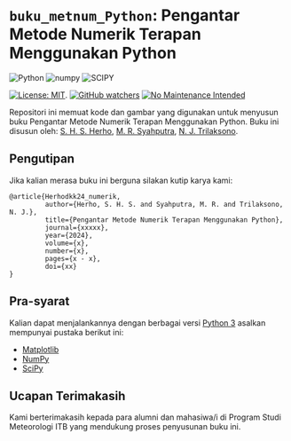 # `buku_metnum_Python`: Pengantar Metode Numerik Terapan Menggunakan Python

![Python](https://img.shields.io/badge/python-3670A0?style=for-the-badge&logo=python&logoColor=ffdd54)
![numpy](https://img.shields.io/badge/Numpy-777BB4?style=for-the-badge&logo=numpy&logoColor=white)
![SCIPY](https://img.shields.io/badge/SciPy-654FF0?style=for-the-badge&logo=SciPy&logoColor=white)

[![License: MIT](https://img.shields.io/badge/License-MIT-yellow.svg)](https://opensource.org/licenses/MIT).
[![GitHub watchers](https://img.shields.io/github/watchers/Naereen/StrapDown.js.svg?style=social&label=Watch&maxAge=2592000)](https://github.com/sandyherho/buku_metnum_Python/watchers)
[![No Maintenance Intended](http://unmaintained.tech/badge.svg)](http://unmaintained.tech/)


Repositori ini memuat kode dan gambar yang digunakan untuk menyusun buku Pengantar Metode Numerik Terapan Menggunakan Python. Buku ini disusun oleh: [S. H. S. Herho](https://scholar.google.com/citations?user=uYQgjxMAAAAJ&hl=id), [M. R. Syahputra](https://scholar.google.co.id/citations?user=3gh7cVEAAAAJ&hl=en), [N. J. Trilaksono](https://scholar.google.com/citations?user=GYgd5RQAAAAJ&hl=en).


## Pengutipan

Jika kalian merasa buku ini berguna silakan kutip karya kami:

```
@article{Herhodkk24_numerik,
         author={Herho, S. H. S. and Syahputra, M. R. and Trilaksono, N. J.},
         title={Pengantar Metode Numerik Terapan Menggunakan Python},
         journal={xxxxx},
         year={2024},
         volume={x},
         number={x},
         pages={x - x},
         doi={xx}
}
```

## Pra-syarat
Kalian dapat menjalankannya dengan berbagai versi [Python 3](https://www.python.org/) asalkan mempunyai pustaka berikut ini:

- [Matplotlib](https://matplotlib.org/)
- [NumPy](https://numpy.org/)
- [SciPy](https://pandas.pydata.org/)


## Ucapan Terimakasih
Kami berterimakasih kepada para alumni dan mahasiwa/i di Program Studi Meteorologi ITB yang mendukung proses penyusunan buku ini.
